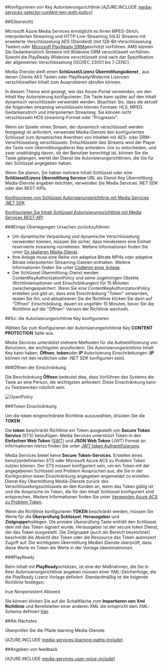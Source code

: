 <properties 
    pageTitle="Inhalt Schlüssel Autorisierungsrichtlinie über das Azure-Portal konfigurieren | Microsoft Azure" 
    description="Informationen Sie zum Konfigurieren einer Autorisierungsrichtlinie für einen Inhalt Schlüssel." 
    services="media-services" 
    documentationCenter="" 
    authors="juliako" 
    manager="erikre" 
    editor=""/>

<tags 
    ms.service="media-services" 
    ms.workload="media" 
    ms.tgt_pltfrm="na" 
    ms.devlang="na" 
    ms.topic="article" 
    ms.date="10/12/2016" 
    ms.author="juliako"/>



#<a name="configure-content-key-authorization-policy"></a>Konfigurieren von Key Autorisierungsrichtlinie
[AZURE.INCLUDE [media-services-selector-content-key-auth-policy](../../includes/media-services-selector-content-key-auth-policy.md)]


##<a name="overview"></a>(Übersicht)

Microsoft Azure Media Services ermöglicht es Ihnen MPEG-Strich, interpolierten Streaming und HTTP-Live-Streaming (HLS) Streams mit erweiterte Verschlüsselung AES (Standard) (mit 128-Bit-Verschlüsselung Tasten) oder [Microsoft PlayReady DRM](https://www.microsoft.com/playready/overview/)geschützt vorführen. AMS können Sie Gedankenstrich Streams mit Widevine DRM verschlüsselt vorführen. Sowohl die PlayReady Widevine verschlüsselt sind nach der Spezifikation der allgemeinen Verschlüsselung (ISO/IEC 23001 bis 7 CENC).

Media-Dienste stellt einen **Schlüssel/Lizenz Übermittlungsdienst** , aus denen Clients AES Tasten oder PlayReady/Widevine Lizenzen verschlüsselten Inhalt zum Ausprobieren abrufen können.

In diesem Thema wird gezeigt, wie das Azure-Portal verwenden, um den Inhalt Key Autorisierung konfigurieren. Die Taste kann später auf den Inhalt dynamisch verschlüsseln verwendet werden. Beachten Sie, dass die aktuell die folgenden streaming verschlüsseln können Formate: HLS, MPEG Gedankenstrich und interpolierten Streaming. Sie können nicht verschlüsseln HDS streaming-Format oder "Progressiv".

Wenn ein Spieler einen Stream, der dynamisch verschlüsselt werden festgelegt ist anfordert, verwendet Media-Dienste den konfigurierten Schlüssel zum dynamisches Anordnen von Inhalten mit AES- oder DRM-Verschlüsselung verschlüsseln. Entschlüsseln des Streams wird der Player die Taste vom Übermittlungsdienst Key anfordern. Um zu entscheiden, und zwar unabhängig davon, ob der Benutzer berechtigt ist, können Sie die Taste gelangen, wertet der Dienst die Autorisierungsrichtlinien, die Sie für den Schlüssel angegeben haben.


Wenn Sie planen, Sie haben mehrere Inhalt Schlüssel oder eine **Schlüssel/Lizenz Übermittlung Service** URL als Dienst Key Übermittlung Media-Dienste angeben möchten, verwenden Sie Media Services .NET SDK oder den REST-APIs.

[Konfigurieren von Schlüssel Autorisierungsrichtlinie mit Media Services .NET SDK](media-services-dotnet-configure-content-key-auth-policy.md)

[Konfigurieren Sie Inhalt Schlüssel Autorisierungsrichtlinie mit Media Services REST-API](media-services-rest-configure-content-key-auth-policy.md)

###<a name="some-considerations-apply"></a>Einige Überlegungen Ursachen zurückzuführen:

- Um dynamische Verpackung und dynamische Verschlüsselung verwenden können, müssen Sie sicher, dass mindestens eine Einheit reservierte streaming vornehmen. Weitere Informationen finden Sie unter [So skalieren Media-Dienst](media-services-portal-manage-streaming-endpoints.md).
- Ihre Anlage muss eine Reihe von adaptive Bitrate MP4s oder adaptive Bitrate interpolierten Streaming-Dateien enthalten. Weitere Informationen finden Sie unter [Codieren einer Anlage](media-services-encode-asset.md).
- Der Schlüssel Übermittlung-Dienst werden ContentKeyAuthorizationPolicy und seine zugehörigen Objekte (Richtlinienoptionen und Einschränkungen) für 15 Minuten zwischengespeichert.  Wenn Sie eine ContentKeyAuthorizationPolicy erstellen und gibt an, dass eine Einschränkung "Token" verwenden, testen Sie ihn, und aktualisieren Sie die Richtlinie klicken Sie dann auf "Öffnen" Einschränkung, dauert es ungefähr 15 Minuten, bevor Sie die Richtlinie auf die "Öffnen" Version der Richtlinie wechselt.


##<a name="how-to-configure-the-key-authorization-policy"></a>So: die Autorisierungsrichtlinie Key konfigurieren

Wählen Sie zum Konfigurieren der Autorisierungsrichtlinie Key **CONTENT PROTECTION** Seite aus.

Media Services unterstützt mehrere Methoden für die Authentifizierung von Benutzern, die wichtigsten anzufordern. Die Autorisierungsrichtlinie Inhalt Key kann haben, **Öffnen**, **token**oder **IP** Autorisierung Einschränkungen (**IP** können mit den restlichen oder .NET SDK konfiguriert sein).

###<a name="open-restriction"></a>Öffnen der Einschränkung

Die Beschränkung **Öffnen** bedeutet dies, dass Vorführen des Systems die Taste an eine Person, die wichtigsten anfordert. Diese Einschränkung kann zu Testzwecken nützlich sein.

![OpenPolicy][open_policy]

###<a name="token-restriction"></a>Token Einschränkung

Um die token eingeschränkte Richtlinie auszuwählen, drücken Sie die **TOKEN** .

Die **token** beschränkt Richtlinie ein Token ausgestellt von **Secure Token Service** (STS) beizufügen. Media Services unterstützt Token in den **Einfachen Web Token** ([SWT](https://msdn.microsoft.com/library/gg185950.aspx#BKMK_2)) und **JSON Web Token** (JWT) Format an. Informationen hierzu finden Sie unter [JWT token Authentifizierung](http://www.gtrifonov.com/2015/01/03/jwt-token-authentication-in-azure-media-services-and-dynamic-encryption/).

Media Services bietet keine **Secure Token-Services**. Erstellen eines benutzerdefinierten STS oder Microsoft Azure ACS zu Problem Token nutzen können. Der STS müssen konfiguriert sein, um ein Token mit der angegebenen Schlüssel und Problem Ansprüchen aus, die Sie in der Konfiguration token Einschränkung angegeben angemeldet zu erstellen. Dienst Key Übermittlung Media-Dienste zurück des Verschlüsselungsschlüssels an den Kunden an, wenn das Token gültig ist und die Ansprüche im Token, die für den Inhalt Schlüssel konfiguriert sind entsprechen. Weitere Informationen finden Sie unter [Verwenden Azure ACS zu Problem Token](http://mingfeiy.com/acs-with-key-services).

Wenn die Richtlinie konfigurieren **TOKEN** beschränkt werden, müssen Sie Werte für die **Überprüfung Schlüssel**, **Herausgeber** und **Zielgruppe**festlegen. Die primäre Überprüfung Taste enthält den Schlüssel, dem mit das Token signiert wurde, Herausgeber ist der secure token Dienst, der das Token ausgestellt. Die Zielgruppe (auch als Bereich bezeichnet) beschreibt die Absicht des Token oder die Ressource das Token autorisiert Zugriff auf. Die wichtigsten Übermittlung Medien Dienste überprüft, dass diese Werte im Token die Werte in der Vorlage übereinstimmen.

###<a name="playready"></a>PlayReady

Beim Inhalt mit **PlayReady**schützen, ist eine der Maßnahmen, die Sie in Ihrer Autorisierungsrichtlinie angeben müssen einer XML-Zeichenfolge, die die PlayReady Lizenz Vorlage definiert. Standardmäßig ist die folgende Richtlinie festlegen:

<PlayReadyLicenseResponseTemplate xmlns:i="http://www.w3.org/2001/XMLSchema-instance" xmlns="http://schemas.microsoft.com/Azure/MediaServices/KeyDelivery/PlayReadyTemplate/v1">
      <LicenseTemplates>
        <PlayReadyLicenseTemplate><AllowTestDevices>true</AllowTestDevices>
          <ContentKey i:type="ContentEncryptionKeyFromHeader" />
          <LicenseType>Nonpersistent</LicenseType>
          <PlayRight>
            <AllowPassingVideoContentToUnknownOutput>Allowed</AllowPassingVideoContentToUnknownOutput>
          </PlayRight>
        </PlayReadyLicenseTemplate>
      </LicenseTemplates>
    </PlayReadyLicenseResponseTemplate>

Sie können klicken Sie auf die Schaltfläche zum **Importieren von Xml Richtlinie** und Bereitstellen einer anderen XML die entspricht dem XML-Schema definiert [hier](https://msdn.microsoft.com/library/azure/dn783459.aspx).


##<a name="next-step"></a>Als Nächstes

Überprüfen Sie die Pfade learning Media-Dienste.

[AZURE.INCLUDE [media-services-learning-paths-include](../../includes/media-services-learning-paths-include.md)]

##<a name="provide-feedback"></a>Angeben von feedback

[AZURE.INCLUDE [media-services-user-voice-include](../../includes/media-services-user-voice-include.md)]





[open_policy]: ./media/media-services-portal-configure-content-key-auth-policy/media-services-protect-content-with-open-restriction.png
[token_policy]: ./media/media-services-key-authorization-policy/media-services-protect-content-with-token-restriction.png

